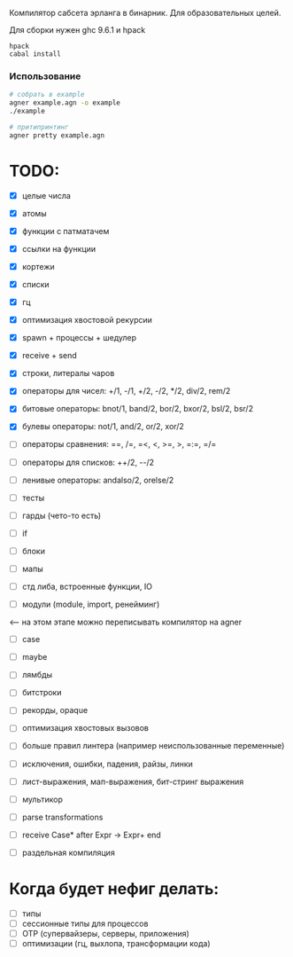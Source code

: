 Компилятор сабсета эрланга в бинарник. Для образовательных целей.

Для сборки нужен ghc 9.6.1 и hpack
```
hpack
cabal install
```

### Использование
```bash
# собрать в example
agner example.agn -o example
./example

# притипринтинг
agner pretty example.agn
```

# TODO:
- [x] целые числа
- [x] атомы
- [x] функции с патматачем
- [x] ссылки на функции
- [x] кортежи
- [x] списки
- [x] гц
- [x] оптимизация хвостовой рекурсии
- [x] spawn + процессы + шедулер
- [x] receive + send
- [x] строки, литералы чаров
- [x] операторы для чисел: +/1, -/1, +/2, -/2, */2, div/2, rem/2
- [x] битовые операторы: bnot/1, band/2, bor/2, bxor/2, bsl/2, bsr/2
- [x] булевы операторы: not/1, and/2, or/2, xor/2

- [ ] операторы сравнения: ==, /=, =<, <, >=, >, =:=, =/=
- [ ] операторы для списков: ++/2, --/2
- [ ] ленивые операторы: andalso/2, orelse/2

- [ ] тесты

- [ ] гарды (чето-то есть)
- [ ] if
- [ ] блоки

- [ ] мапы
- [ ] стд либа, встроенные функции, IO
- [ ] модули (module, import, ренейминг)

<-- на этом этапе можно переписывать компилятор на agner

- [ ] case
- [ ] maybe
- [ ] лямбды

- [ ] битстроки
- [ ] рекорды, opaque
- [ ] оптимизация хвостовых вызовов
- [ ] больше правил линтера (например неиспользованные переменные)
- [ ] исключения, ошибки, падения, райзы, линки
- [ ] лист-выражения, мап-выражения, бит-стринг выражения
- [ ] мультикор
- [ ] parse transformations
- [ ] receive Case* after Expr -> Expr+ end
- [ ] раздельная компиляция

# Когда будет нефиг делать:
- [ ] типы
- [ ] сессионные типы для процессов
- [ ] OTP (супервайзеры, серверы, приложения)
- [ ] оптимизации (гц, выхлопа, трансформации кода)